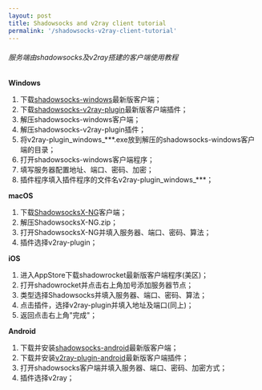 ```yaml
---
layout: post
title: Shadowsocks and v2ray client tutorial
permalink: '/shadowsocks-v2ray-client-tutorial'
---
```


###### 服务端由shadowsocks及v2ray搭建的客户端使用教程

**Windows**

<ol>
    <li>下载<a href="https://github.com/shadowsocks/shadowsocks-windows/releases" target="_blank">shadowsocks-windows</a>最新版客户端；</li>
    <li>下载<a href="https://github.com/shadowsocks/v2ray-plugin/releases" target="_blank">shadowsocks-v2ray-plugin</a>最新版客户端插件；</li>
    <li>解压shadowsocks-windows客户端；</li>
    <li>解压shadowsocks-v2ray-plugin插件；</li>
    <li>将v2ray-plugin_windows_***.exe放到解压的shadowsocks-windows客户端的目录；</li>
    <li>打开shadowsocks-windows客户端程序；</li>
    <li>填写服务器配置地址、端口、密码、加密；</li>
    <li>插件程序填入插件程序的文件名v2ray-plugin_windows_***；</li>
</ol>

**macOS**

<ol>
    <li>下载<a href="https://github.com/shadowsocks/ShadowsocksX-NG/releases" target="_blank">ShadowsocksX-NG</a>客户端；</li>
    <li>解压ShadowsocksX-NG.zip；</li>
    <li>打开ShadowsocksX-NG并填入服务器、端口、密码、算法；</li>
    <li>插件选择v2ray-plugin；</li>
</ol>

**iOS**

<ol>
    <li>进入AppStore下载shadowrocket最新版客户端程序(美区)；</li>
    <li>打开shadowrocket并点击右上角加号添加服务器节点；</li>
    <li>类型选择Shadowsocks并填入服务器、端口、密码、算法；</li>
    <li>点击插件，选择v2ray-plugin并填入地址及端口(同上)；</li>
    <li>返回点击右上角"完成"；</li>
</ol>

**Android**

<ol>
    <li>下载并安装<a href="https://github.com/shadowsocks/shadowsocks-android/releases" target="_blank">shadowsocks-android</a>最新版客户端；</li>
    <li>下载并安装<a href="https://github.com/shadowsocks/v2ray-plugin-android/releases" target="_blank">v2ray-plugin-android</a>最新版客户端插件；</li>
    <li>打开shadowsocks客户端并填入服务器、端口、密码、加密方式；</li>
    <li>插件选择v2ray；</li>
</ol>
